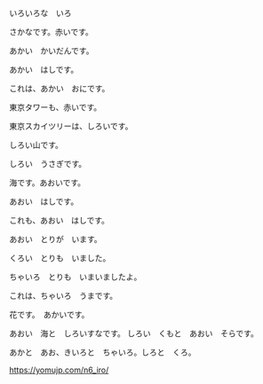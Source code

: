 いろいろな　いろ

さかなです。赤いです。

あかい　かいだんです。

あかい　はしです。

これは、あかい　おにです。

東京タワーも、赤いです。

東京スカイツリーは、しろいです。

しろい山です。

しろい　うさぎです。

海です。あおいです。

あおい　はしです。

これも、あおい　はしです。

あおい　とりが　います。

くろい　とりも　いました。

ちゃいろ　とりも　いまいましたよ。

これは、ちゃいろ　うまです。

花です。　あかいです。

あおい　海と　しろいすなです。
しろい　くもと　あおい　そらです。

あかと　あお、きいろと　ちゃいろ。しろと　くろ。

https://yomujp.com/n6_iro/